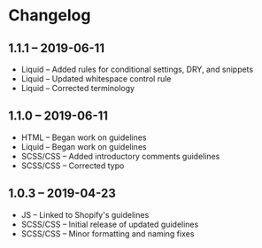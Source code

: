 # Changelog

## 1.1.1 – 2019-06-11
* Liquid – Added rules for conditional settings, DRY, and snippets
* Liquid – Updated whitespace control rule
* Liquid – Corrected terminology

## 1.1.0 – 2019-06-11
* HTML – Began work on guidelines
* Liquid – Began work on guidelines
* SCSS/CSS – Added introductory comments guidelines
* SCSS/CSS – Corrected typo

## 1.0.3 – 2019-04-23
* JS – Linked to Shopify's guidelines
* SCSS/CSS – Initial release of updated guidelines
* SCSS/CSS – Minor formatting and naming fixes
